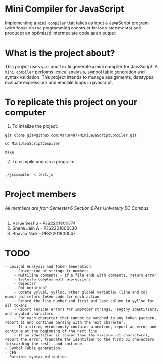 # Mini Compiler for JavaScript

Implementing a ```mini compiler``` that takes as input a JavaScript program (with focus on the programming construct for loop statements) and produces an optimized intermediate code as an output.

# What is the project about?

This project uses ```yacc``` and ```lex``` to generate a mini compiler for JavaScript. A ```mini compiler``` performs lexical analysis, symbol table generation and syntax validation. This project intends to manage assignments, datatypes, evaluate expressions and emulate loops in javascript.

# To replicate this project on your computer
1. To initalize the project:
```
git clone git@github.com:Varun487/MiniJavaScriptCompiler.git

cd MiniJavaScriptCompiler

make

```
2. To compile and run a program:
```

./jscompiler < test.js

```

# Project members

###### All members are from Semester 6 Section E Pes University EC Campus

1. Varun Seshu - PES2201800074
2. Sneha Jain A - PES2201800030
3. Bhavan Naik - PES2201800047

# TODO
	- Lexical Analysis and Token Generation
		- Conversion of strings to numbers
		- Multiline comments - if a file ends with comments, return error
		- Evaluate complex math expressions
		- Objects?
		- Dot notation?
		- Update yylval, yylloc, other global variables (line and col nums) and return token code for each action
		- Record the line number and first and last column in yylloc for all tokens
		- Report lexical errors for improper strings, lengthy identifiers, and invalid characters
		- For each character that cannot be matched to any token pattern, report it and continue parsing with the next character.
		- If a string erroneously contains a newline, report an error and continue at the beginning of the next line.
		- If an identifier is longer than the maximum (31 characters), report the error, truncate the identifier to the first 31 characters (discarding the rest), and continue.
	- Symbol Table generation
	- CFG
	- Parsing: syntax validation 
